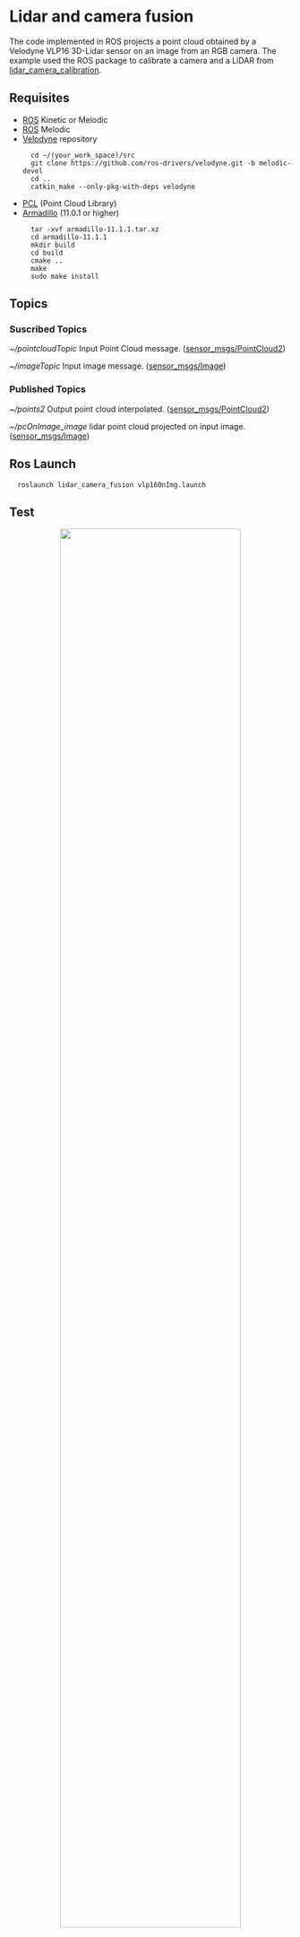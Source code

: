 # Lidar and camera fusion
The code implemented in ROS projects a point cloud obtained by a Velodyne VLP16 3D-Lidar sensor on an image from an RGB camera. The example used the ROS package to calibrate a camera and a LiDAR from [lidar_camera_calibration](https://github.com/ankitdhall/lidar_camera_calibration).
## Requisites
- [ROS](http://wiki.ros.org/ROS/Installation) Kinetic or Melodic
- [ROS](http://wiki.ros.org/ROS/Installation) Melodic
- [Velodyne](https://github.com/ros-drivers/velodyne) repository
  ```
    cd ~/(your_work_space)/src
    git clone https://github.com/ros-drivers/velodyne.git -b melodic-devel
    cd ..
    catkin_make --only-pkg-with-deps velodyne
  ```
- [PCL](https://pointclouds.org/) (Point Cloud Library)
- [Armadillo](http://arma.sourceforge.net/download.html) (11.0.1 or higher)
  ```
    tar -xvf armadillo-11.1.1.tar.xz
    cd armadillo-11.1.1
    mkdir build
    cd build
    cmake ..
    make
    sudo make install
  ```
## Topics
### Suscribed Topics
*~/pointcloudTopic* Input Point Cloud message. ([sensor_msgs/PointCloud2](http://docs.ros.org/en/lunar/api/sensor_msgs/html/msg/PointCloud2.html))

*~/imageTopic* Input image message. ([sensor_msgs/Image](http://docs.ros.org/en/noetic/api/sensor_msgs/html/msg/Image.html))

### Published Topics
*~/points2* Output point cloud interpolated. ([sensor_msgs/PointCloud2](http://docs.ros.org/en/lunar/api/sensor_msgs/html/msg/PointCloud2.html))

*~/pcOnImage_image* lidar point cloud projected on input image. ([sensor_msgs/Image](http://docs.ros.org/en/noetic/api/sensor_msgs/html/msg/Image.html))
## Ros Launch
```
  roslaunch lidar_camera_fusion vlp16OnImg.launch 
```
## Test
<p align='center'>
<img width="80%" src="/images/point_cloud_interpoled.GIF"/>
</p>

